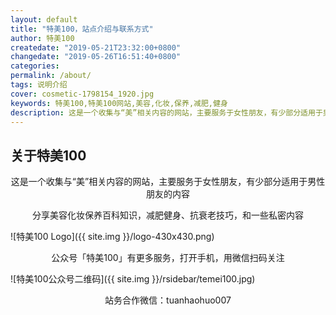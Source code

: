 ```yaml
---
layout: default
title: "特美100，站点介绍与联系方式"
author: 特美100
createdate: "2019-05-21T23:32:00+0800"
changedate: "2019-05-26T16:51:40+0800"
categories: 
permalink: /about/
tags: 说明介绍
cover: cosmetic-1798154_1920.jpg
keywords: 特美100,特美100网站,美容,化妆,保养,减肥,健身
description: 这是一个收集与“美”相关内容的网站，主要服务于女性朋友，有少部分适用于男性朋友的内容，美容化妆保养百科知识、减肥健身、抗衰老技巧
---
```


## 关于特美100

<p style="text-align:center">这是一个收集与“美”相关内容的网站，主要服务于女性朋友，有少部分适用于男性朋友的内容</p>
<p style="text-align:center">分享美容化妆保养百科知识，减肥健身、抗衰老技巧，和一些私密内容</p>

![特美100 Logo]({{ site.img }}/logo-430x430.png)

<p style="text-align:center">公众号「特美100」有更多服务，打开手机，用微信扫码关注</p>

![特美100公众号二维码]({{ site.img }}/rsidebar/temei100.jpg)

<p style="text-align:center">站务合作微信：tuanhaohuo007</p>
